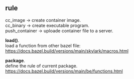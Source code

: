 ## rule
cc_image -> create container image.    
cc_binary -> create executable program.     
push_container -> uploade container file to a server.    

__load()__.    
load a function from other bazel file:    
https://docs.bazel.build/versions/main/skylark/macros.html

__package__.  
define the rule of current package.    
https://docs.bazel.build/versions/main/be/functions.html
